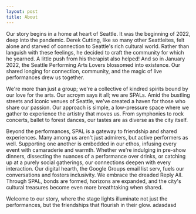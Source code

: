 ```yaml
---
layout: post
title: About
---
```


Our story begins in a home at heart of Seattle. It was the beginning of 2022, deep into the pandemic. Derek Cutting, like so many other Seattleites, felt alone and starved of connection to Seattle's rich cultural world. Rather than languish with these feelings, he decided to craft the community for which he yearned. A little push from his therapist also helped! And so in January 2022, the Seattle Performing Arts Lovers blossomed into existence. Our shared longing for connection, community, and the magic of live performances drew us together.


We're more than just a group; we're a collective of kindred spirits bound by our love for the arts. Our acroym says it all; we are SPALs. Amid the bustling streets and iconic venues of Seattle, we've created a haven for those who share our passion. Our approach is simple, a low-pressure space where we gather to experience the artistry that moves us. From symphonies to rock concerts, ballet to forest dances, our tastes are as diverse as the city itself.


Beyond the performances, SPAL is a gateway to friendship and shared experiences. Many among us aren't just admirers, but active performers as well. Supporting one another is embedded in our ethos, infusing every event with camaraderie and warmth. Whether we're indulging in pre-show dinners, dissecting the nuances of a performance over drinks, or catching up at a purely social gatherings, our connections deepen with every interaction. Our digital hearth, the Google Groups email list serv, fuels our conversations and fosters inclusivity. We embrace the dreaded Reply All. Through SPAL, bonds are formed, horizons are expanded, and the city's cultural treasures become even more breathtaking when shared.


Welcome to our story, where the stage lights illuminate not just the performances, but the friendships that flourish in their glow. adasdasd

<!-- <figure>
  <img alt="Christopher Hitchens" src="https://upload.wikimedia.org/wikipedia/commons/thumb/c/ce/Christopher_Hitchens.jpg/800px-Christopher_Hitchens.jpg" />
  <figcaption>
    Photo by Fri Tanke and licensed under the <a href="https://creativecommons.org/licenses/by/3.0/deed.en">Creative Commons Attribution 3.0 Unported</a> license.
  </figcaption>
</figure>

From [Wikipedia](https://en.wikipedia.org/wiki/Christopher_Hitchens):

>Christopher Eric Hitchens (13 April 1949 – 15 December 2011) was an Anglo-American author, columnist, essayist, orator, religious and literary critic, social critic, and journalist. Hitchens was the author, co-author, editor or co-editor of over 30 books, including five collections of essays on culture, politics and literature. A staple of public discourse, his confrontational style of debate made him both a lauded intellectual and a controversial public figure. He contributed to New Statesman, The Nation, The Weekly Standard, The Atlantic, London Review of Books, The Times Literary Supplement, Slate, Free Inquiry and Vanity Fair. -->
